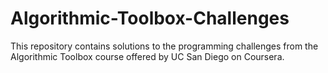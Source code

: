 # Algorithmic-Toolbox-Challenges
This repository contains solutions to the programming challenges from the Algorithmic Toolbox course offered by UC San Diego on Coursera.
